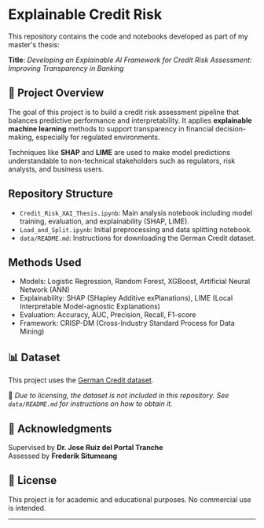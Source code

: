 # Explainable Credit Risk

This repository contains the code and notebooks developed as part of my master's thesis:

**Title**: *Developing an Explainable AI Framework for Credit Risk Assessment: Improving Transparency in Banking*

## 🎯 Project Overview

The goal of this project is to build a credit risk assessment pipeline that balances predictive performance and interpretability. It applies **explainable machine learning** methods to support transparency in financial decision-making, especially for regulated environments.

Techniques like **SHAP** and **LIME** are used to make model predictions understandable to non-technical stakeholders such as regulators, risk analysts, and business users.

## Repository Structure

- `Credit_Risk_XAI_Thesis.ipynb`: Main analysis notebook including model training, evaluation, and explainability (SHAP, LIME).
- `Load_and_Split.ipynb`: Initial preprocessing and data splitting notebook.
- `data/README.md`: Instructions for downloading the German Credit dataset.

## Methods Used

- Models: Logistic Regression, Random Forest, XGBoost, Artificial Neural Network (ANN)
- Explainability: SHAP (SHapley Additive exPlanations), LIME (Local Interpretable Model-agnostic Explanations)
- Evaluation: Accuracy, AUC, Precision, Recall, F1-score
- Framework: CRISP-DM (Cross-Industry Standard Process for Data Mining)

## 📊 Dataset

This project uses the [German Credit dataset](https://archive.ics.uci.edu/dataset/144/statlog+german+credit+data).

📌 *Due to licensing, the dataset is not included in this repository. See `data/README.md` for instructions on how to obtain it.*

## 🙌 Acknowledgments

Supervised by **Dr. Jose Ruiz del Portal Tranche**  
Assessed by **Frederik Situmeang**

## 📎 License

This project is for academic and educational purposes. No commercial use is intended.

---

